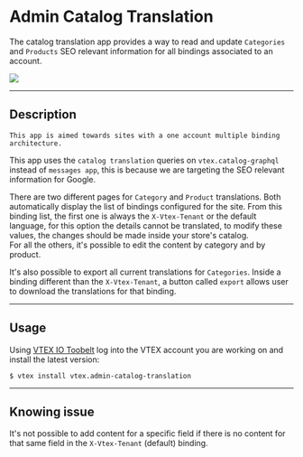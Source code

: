 # Admin Catalog Translation 

The catalog translation app provides a way to read and update `Categories` and `Products` SEO relevant information for all bindings associated to an account.
 

![](https://user-images.githubusercontent.com/38737958/103417721-972f2d00-4b6a-11eb-916e-cd3777ca8b20.gif)

---
## Description

`This app is aimed towards sites with a one account multiple binding architecture.`

This app uses the `catalog translation` queries on `vtex.catalog-graphql` instead of `messages app`, this is because we are targeting the SEO relevant information for Google.

There are two different pages for `Category` and `Product` translations. Both automatically display the list of bindings configured for the site.
From this binding list, the first one is always the `X-Vtex-Tenant` or the default language, for this option the details cannot be translated, to modify these values, the changes should be made inside your store's catalog.  
For all the others, it's possible to edit the content by category and by product. 

It's also possible to export all current translations for `Categories`. Inside a binding different than the `X-Vtex-Tenant`, a button called `export` allows user to download the translations for that binding.

---
## Usage

Using [VTEX IO Toobelt](https://vtex.io/docs/recipes/development/vtex-io-cli-installation-and-command-reference/#command-reference) log into the VTEX account you are working on and install the latest version:

```
$ vtex install vtex.admin-catalog-translation
```


---

## Knowing issue

It's not possible to add content for a specific field if there is no content for that same field in the `X-Vtex-Tenant` (default) binding.
